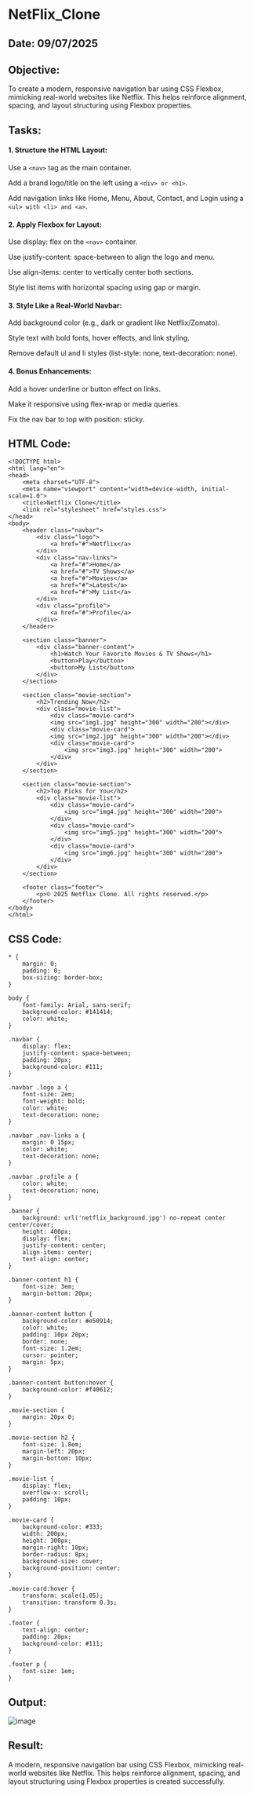 # NetFlix_Clone
## Date: 09/07/2025
## Objective:
To create a modern, responsive navigation bar using CSS Flexbox, mimicking real-world websites like Netflix. This helps reinforce alignment, spacing, and layout structuring using Flexbox properties.

## Tasks:

#### 1. Structure the HTML Layout:
Use a ```<nav>``` tag as the main container.

Add a brand logo/title on the left using a ```<div> or <h1>```.

Add navigation links like Home, Menu, About, Contact, and Login using a ```<ul> with <li> and <a>```.

#### 2. Apply Flexbox for Layout:
Use display: flex on the ```<nav>``` container.

Use justify-content: space-between to align the logo and menu.

Use align-items: center to vertically center both sections.

Style list items with horizontal spacing using gap or margin.

#### 3. Style Like a Real-World Navbar:
Add background color (e.g., dark or gradient like Netflix/Zomato).

Style text with bold fonts, hover effects, and link styling.

Remove default ul and li styles (list-style: none, text-decoration: none).

#### 4. Bonus Enhancements:
Add a hover underline or button effect on links.

Make it responsive using flex-wrap or media queries.

Fix the nav bar to top with position: sticky.
## HTML Code:
```
<!DOCTYPE html>
<html lang="en">
<head>
    <meta charset="UTF-8">
    <meta name="viewport" content="width=device-width, initial-scale=1.0">
    <title>Netflix Clone</title>
    <link rel="stylesheet" href="styles.css">
</head>
<body>
    <header class="navbar">
        <div class="logo">
            <a href="#">Netflix</a>
        </div>
        <div class="nav-links">
            <a href="#">Home</a>
            <a href="#">TV Shows</a>
            <a href="#">Movies</a>
            <a href="#">Latest</a>
            <a href="#">My List</a>
        </div>
        <div class="profile">
            <a href="#">Profile</a>
        </div>
    </header>

    <section class="banner">
        <div class="banner-content">
            <h1>Watch Your Favorite Movies & TV Shows</h1>
            <button>Play</button>
            <button>My List</button>
        </div>
    </section>

    <section class="movie-section">
        <h2>Trending Now</h2>
        <div class="movie-list">
            <div class="movie-card">
            <img src="img1.jpg" height="300" width="200"></div>
            <div class="movie-card">
            <img src="img2.jpg" height="300" width="200"></div>
            <div class="movie-card">
                <img src="img3.jpg" height="300" width="200">
            </div>
        </div>
    </section>

    <section class="movie-section">
        <h2>Top Picks for You</h2>
        <div class="movie-list">
            <div class="movie-card">
                <img src="img4.jpg" height="300" width="200">
            </div>
            <div class="movie-card">
                <img src="img5.jpg" height="300" width="200">
            </div>
            <div class="movie-card">
                <img src="img6.jpg" height="300" width="200">
            </div>
        </div>
    </section>

    <footer class="footer">
        <p>© 2025 Netflix Clone. All rights reserved.</p>
    </footer>
</body>
</html>

```
## CSS Code:
```
* {
    margin: 0;
    padding: 0;
    box-sizing: border-box;
}

body {
    font-family: Arial, sans-serif;
    background-color: #141414;
    color: white;
}

.navbar {
    display: flex;
    justify-content: space-between;
    padding: 20px;
    background-color: #111;
}

.navbar .logo a {
    font-size: 2em;
    font-weight: bold;
    color: white;
    text-decoration: none;
}

.navbar .nav-links a {
    margin: 0 15px;
    color: white;
    text-decoration: none;
}

.navbar .profile a {
    color: white;
    text-decoration: none;
}

.banner {
    background: url('netflix_background.jpg') no-repeat center center/cover;
    height: 400px;
    display: flex;
    justify-content: center;
    align-items: center;
    text-align: center;
}

.banner-content h1 {
    font-size: 3em;
    margin-bottom: 20px;
}

.banner-content button {
    background-color: #e50914;
    color: white;
    padding: 10px 20px;
    border: none;
    font-size: 1.2em;
    cursor: pointer;
    margin: 5px;
}

.banner-content button:hover {
    background-color: #f40612;
}

.movie-section {
    margin: 20px 0;
}

.movie-section h2 {
    font-size: 1.8em;
    margin-left: 20px;
    margin-bottom: 10px;
}

.movie-list {
    display: flex;
    overflow-x: scroll;
    padding: 10px;
}

.movie-card {
    background-color: #333;
    width: 200px;
    height: 300px;
    margin-right: 10px;
    border-radius: 8px;
    background-size: cover;
    background-position: center;
}

.movie-card:hover {
    transform: scale(1.05);
    transition: transform 0.3s;
}

.footer {
    text-align: center;
    padding: 20px;
    background-color: #111;
}

.footer p {
    font-size: 1em;
}
```
## Output:
![image](https://github.com/user-attachments/assets/3ee83ac3-ca2b-488b-a5ee-069fb20946e9)

## Result:
A modern, responsive navigation bar using CSS Flexbox, mimicking real-world websites like Netflix. This helps reinforce alignment, spacing, and layout structuring using Flexbox properties is created successfully.
